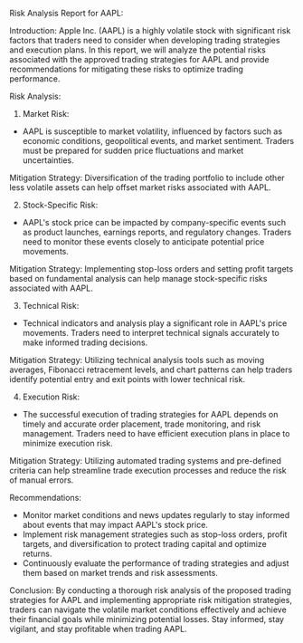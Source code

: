 Risk Analysis Report for AAPL:

Introduction:
Apple Inc. (AAPL) is a highly volatile stock with significant risk factors that traders need to consider when developing trading strategies and execution plans. In this report, we will analyze the potential risks associated with the approved trading strategies for AAPL and provide recommendations for mitigating these risks to optimize trading performance.

Risk Analysis:

1. Market Risk:
- AAPL is susceptible to market volatility, influenced by factors such as economic conditions, geopolitical events, and market sentiment. Traders must be prepared for sudden price fluctuations and market uncertainties.

Mitigation Strategy: Diversification of the trading portfolio to include other less volatile assets can help offset market risks associated with AAPL.

2. Stock-Specific Risk:
- AAPL's stock price can be impacted by company-specific events such as product launches, earnings reports, and regulatory changes. Traders need to monitor these events closely to anticipate potential price movements.

Mitigation Strategy: Implementing stop-loss orders and setting profit targets based on fundamental analysis can help manage stock-specific risks associated with AAPL.

3. Technical Risk:
- Technical indicators and analysis play a significant role in AAPL's price movements. Traders need to interpret technical signals accurately to make informed trading decisions.

Mitigation Strategy: Utilizing technical analysis tools such as moving averages, Fibonacci retracement levels, and chart patterns can help traders identify potential entry and exit points with lower technical risk.

4. Execution Risk:
- The successful execution of trading strategies for AAPL depends on timely and accurate order placement, trade monitoring, and risk management. Traders need to have efficient execution plans in place to minimize execution risk.

Mitigation Strategy: Utilizing automated trading systems and pre-defined criteria can help streamline trade execution processes and reduce the risk of manual errors.

Recommendations:
- Monitor market conditions and news updates regularly to stay informed about events that may impact AAPL's stock price.
- Implement risk management strategies such as stop-loss orders, profit targets, and diversification to protect trading capital and optimize returns.
- Continuously evaluate the performance of trading strategies and adjust them based on market trends and risk assessments.

Conclusion:
By conducting a thorough risk analysis of the proposed trading strategies for AAPL and implementing appropriate risk mitigation strategies, traders can navigate the volatile market conditions effectively and achieve their financial goals while minimizing potential losses. Stay informed, stay vigilant, and stay profitable when trading AAPL.